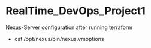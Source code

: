 # RealTime_DevOps_Project1

Nexus-Server configuration after running terraform 
- cat /opt/nexus/bin/nexus.vmoptions
